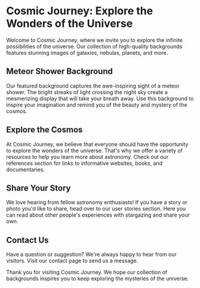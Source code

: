 <!--font:Montserrat-->

# Cosmic Journey: Explore the Wonders of the Universe

Welcome to Cosmic Journey, where we invite you to explore the infinite possibilities of the universe. Our collection of high-quality backgrounds features stunning images of galaxies, nebulas, planets, and more. 

## Meteor Shower Background

Our featured background captures the awe-inspiring sight of a meteor shower. The bright streaks of light crossing the night sky create a mesmerizing display that will take your breath away. Use this background to inspire your imagination and remind you of the beauty and mystery of the cosmos.

## Explore the Cosmos

At Cosmic Journey, we believe that everyone should have the opportunity to explore the wonders of the universe. That's why we offer a variety of resources to help you learn more about astronomy. Check out our references section for links to informative websites, books, and documentaries. 

## Share Your Story

We love hearing from fellow astronomy enthusiasts! If you have a story or photo you'd like to share, head over to our user stories section. Here you can read about other people's experiences with stargazing and share your own.

## Contact Us

Have a question or suggestion? We're always happy to hear from our visitors. Visit our contact page to send us a message. 

Thank you for visiting Cosmic Journey. We hope our collection of backgrounds inspires you to keep exploring the mysteries of the universe.

<!--

Write me content for website with wallpaper which alt text is:

"A photograph of a meteor shower, with bright streaks of light crossing the night sky."

The name/title of the page should not be 1:1 copy of the alt text but rather a real content of the website which is using this wallpaper.

- Use markdown format 
- Start with heading
- Heading should be short and concise
- The content should look like a real website 
- The website should not be about the wallpaper, wallpaper is just a related background
- Heading should be contain work "wallpaper" or "background"
- Include real sections like references, contact, user stories, etc. use things relevant to the page purpose.
- Feel free to use structure like headings, bullets, numbering, blockquotes, paragraphs, horizontal lines, etc.
- You can use formatting like bold or _italic_
- You can include UTF-8 emojis
- Links should be only #hash anchors (and you can refer to the document itself)
- Do not include images


---


# Stargaze: A Collection of Mesmerizing Wallpapers for Astronomy Enthusiasts

Welcome to Stargaze, a website dedicated to bringing the beauty of the cosmos to your digital devices. Our collection of high-quality wallpapers features stunning images of galaxies, nebulas, planets, and more. 

## Meteor Shower Wallpaper

Our featured wallpaper captures the awe-inspiring sight of a meteor shower. The bright streaks of light crossing the night sky create a mesmerizing display that will take your breath away. Set this wallpaper as your background and let it transport you to a world beyond our own.

## Explore the Universe

At Stargaze, we believe that everyone should have the opportunity to explore the wonders of the universe. That's why we offer a variety of resources to help you learn more about astronomy. Check out our references section for links to informative websites, books, and documentaries. 

## Share Your Story

We love hearing from fellow astronomy enthusiasts! If you have a story or photo you'd like to share, head over to our user stories section. Here you can read about other people's experiences with stargazing and share your own.

## Contact Us

Have a question or suggestion? We're always happy to hear from our visitors. Visit our contact page to send us a message. 

Thank you for visiting Stargaze. We hope our collection of wallpapers inspires you to keep exploring the mysteries of the universe.


---


Heading should not include word "wallpaper". The website should not be about the wallpaper itself, wallpaper is just a related background, rewrite whole content.


---


# Discover the Cosmos: A Universe of Possibilities

Welcome to Discover the Cosmos, a website dedicated to exploring the wonders of the universe. Our collection of high-quality backgrounds features stunning images of galaxies, nebulas, planets, and more. 

## Meteor Shower Background

Our featured background captures the awe-inspiring sight of a meteor shower. The bright streaks of light crossing the night sky create a mesmerizing display that will take your breath away. Use this background to inspire your imagination and remind you of the infinite possibilities of the cosmos.

## Explore the Universe

At Discover the Cosmos, we believe that everyone should have the opportunity to explore the wonders of the universe. That's why we offer a variety of resources to help you learn more about astronomy. Check out our references section for links to informative websites, books, and documentaries. 

## Share Your Story

We love hearing from fellow astronomy enthusiasts! If you have a story or photo you'd like to share, head over to our user stories section. Here you can read about other people's experiences with stargazing and share your own.

## Contact Us

Have a question or suggestion? We're always happy to hear from our visitors. Visit our contact page to send us a message. 

Thank you for visiting Discover the Cosmos. We hope our collection of backgrounds inspires you to keep exploring the mysteries of the universe.


---


Heading is too long, rewrite whole content.


---


# Discover the Universe: A Cosmic Journey

Welcome to Discover the Universe, where we take you on a journey through the wonders of the cosmos. Our collection of high-quality backgrounds features stunning images of galaxies, nebulas, planets, and more. 

## Meteor Shower Background

Our featured background captures the awe-inspiring sight of a meteor shower. The bright streaks of light crossing the night sky create a mesmerizing display that will take your breath away. Use this background to inspire your imagination and remind you of the infinite possibilities of the universe.

## Explore the Cosmos

At Discover the Universe, we believe that everyone should have the opportunity to explore the mysteries of the cosmos. That's why we offer a variety of resources to help you learn more about astronomy. Check out our references section for links to informative websites, books, and documentaries. 

## Share Your Story

We love hearing from fellow astronomy enthusiasts! If you have a story or photo you'd like to share, head over to our user stories section. Here you can read about other people's experiences with stargazing and share your own.

## Contact Us

Have a question or suggestion? We're always happy to hear from our visitors. Visit our contact page to send us a message. 

Thank you for visiting Discover the Universe. We hope our collection of backgrounds inspires you to keep exploring the mysteries of the cosmos.


---


Heading is too long, rewrite whole content.


---


# Cosmic Journey: Explore the Wonders of the Universe

Welcome to Cosmic Journey, where we invite you to explore the infinite possibilities of the universe. Our collection of high-quality backgrounds features stunning images of galaxies, nebulas, planets, and more. 

## Meteor Shower Background

Our featured background captures the awe-inspiring sight of a meteor shower. The bright streaks of light crossing the night sky create a mesmerizing display that will take your breath away. Use this background to inspire your imagination and remind you of the beauty and mystery of the cosmos.

## Explore the Cosmos

At Cosmic Journey, we believe that everyone should have the opportunity to explore the wonders of the universe. That's why we offer a variety of resources to help you learn more about astronomy. Check out our references section for links to informative websites, books, and documentaries. 

## Share Your Story

We love hearing from fellow astronomy enthusiasts! If you have a story or photo you'd like to share, head over to our user stories section. Here you can read about other people's experiences with stargazing and share your own.

## Contact Us

Have a question or suggestion? We're always happy to hear from our visitors. Visit our contact page to send us a message. 

Thank you for visiting Cosmic Journey. We hope our collection of backgrounds inspires you to keep exploring the mysteries of the universe.


---


Write me a Google font which is best fitting for the website.

Pick from the list:
- Dancing Script
- IBM Plex Sans
- Montserrat
- Lato
- Inter
- Orbitron
- Raleway
- Futura
- Barlow Condensed
- Exo 2
- Lobster
- Playfair Display
- Great Vibes
- Poppins
- Open Sans
- Alegreya
- Roboto


Write just the font name nothing else.


---


Montserrat

-->
